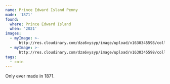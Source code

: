 ```yaml
---
name: Prince Edward Island Penny
made: '1871'
found:
  where: Prince Edward Island
  when: '2021'
images:
  - myImage: >-
      http://res.cloudinary.com/dza6vysyp/image/upload/v1630345598/collection/coins/pei-penny/5346F5A1-FD93-4BB0-99E4-2E3DFC8A39D5_1_105_c_adobespark_ite2ey.png
  - myImage: >-
      http://res.cloudinary.com/dza6vysyp/image/upload/v1630345598/collection/coins/pei-penny/AB3103D5-EF73-4FF1-A846-481C51C87E77_1_105_c_adobespark_ildxcs.png
tags:
  - coin
---
```

Only ever made in 1871.
